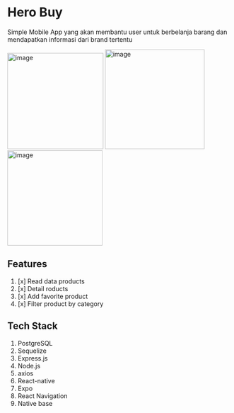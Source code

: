 # Hero Buy
Simple Mobile App yang akan membantu user untuk berbelanja barang dan mendapatkan informasi dari brand tertentu

<img width="217" alt="image" src="https://user-images.githubusercontent.com/93959261/202442591-ba2a5553-4397-4f2a-b4cc-6d71499f3702.png">
<img width="225" alt="image" src="https://user-images.githubusercontent.com/93959261/202442716-dbfd0833-2c66-4d92-ab93-6d2e288f059a.png">
<img width="215" alt="image" src="https://user-images.githubusercontent.com/93959261/202443229-385928c1-e7d0-4c99-996c-873b338be6f2.png">

## Features
1. [x] Read data products
2. [x] Detail roducts
3. [x] Add favorite product
4. [x] Filter product by category

## Tech Stack
1. PostgreSQL
2. Sequelize
3. Express.js
4. Node.js
5. axios
6. React-native
7. Expo
8. React Navigation
9. Native base

